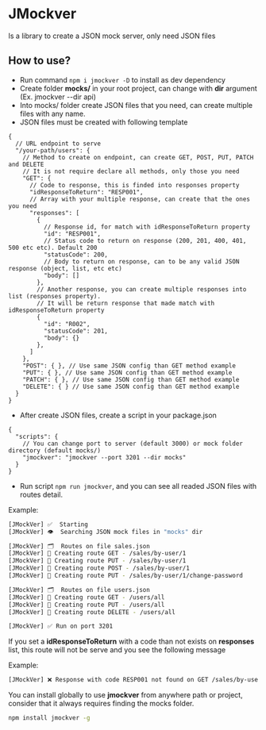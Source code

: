 # JMockver

Is a library to create a JSON mock server, only need JSON files

## How to use?

* Run command ```npm i jmockver -D``` to install as dev dependency
* Create folder **mocks/** in your root project, can change with **dir** argument (Ex. jmockver --dir api)
* Into mocks/ folder create JSON files that you need, can create multiple files with any name.
* JSON files must be created with following template

```jsonc
{
  // URL endpoint to serve
  "/your-path/users": {
    // Method to create on endpoint, can create GET, POST, PUT, PATCH and DELETE
    // It is not require declare all methods, only those you need
    "GET": {
      // Code to response, this is finded into responses property
      "idResponseToReturn": "RESP001",
      // Array with your multiple response, can create that the ones you need
      "responses": [
        {
          // Response id, for match with idResponseToReturn property
          "id": "RESP001",
          // Status code to return on response (200, 201, 400, 401, 500 etc etc). Default 200
          "statusCode": 200,
          // Body to return on response, can to be any valid JSON response (object, list, etc etc)
          "body": []
        },
        // Another response, you can create multiple responses into list (responses property).
        // It will be return response that made match with idResponseToReturn property
        {
          "id": "R002",
          "statusCode": 201,
          "body": {}
        },
      ]
    },
    "POST": { }, // Use same JSON config than GET method example
    "PUT": { }, // Use same JSON config than GET method example
    "PATCH": { }, // Use same JSON config than GET method example
    "DELETE": { } // Use same JSON config than GET method example
  }
}
```
* After create JSON files, create a script in your package.json
```jsonc
{
  "scripts": {
    // You can change port to server (default 3000) or mock folder directory (default mocks/)
    "jmockver": "jmockver --port 3201 --dir mocks"
  }
}
```
* Run script ```npm run jmockver```, and you can see all readed JSON files with routes detail.

Example:
```bash
[JMockVer] ✅  Starting
[JMockVer] 👁️  Searching JSON mock files in "mocks" dir

[JMockVer] 🗂️  Routes on file sales.json
[JMockVer] 🚦 Creating route GET - /sales/by-user/1
[JMockVer] 🚦 Creating route PUT - /sales/by-user/1
[JMockVer] 🚦 Creating route POST - /sales/by-user/1
[JMockVer] 🚦 Creating route PUT - /sales/by-user/1/change-password

[JMockVer] 🗂️  Routes on file users.json
[JMockVer] 🚦 Creating route GET - /users/all
[JMockVer] 🚦 Creating route PUT - /users/all
[JMockVer] 🚦 Creating route DELETE - /users/all

[JMockVer] ✅ Run on port 3201
```

If you set a **idResponseToReturn** with a code than not exists on **responses** list, this route will not be serve and you see the following message

Example:
```bash
[JMockVer] ❌ Response with code RESP001 not found on GET /sales/by-user/1
```

You can install globally to use **jmockver** from anywhere path or project, consider that it always requires finding the mocks folder.

```bash
npm install jmockver -g
```
